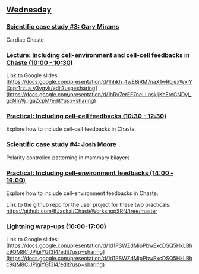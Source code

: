 ## [Wednesday](https://github.com/Chaste/chaste-workshop-materials-2023/wednesday)

### [Scientific case study #3: Gary Mirams](https://docs.google.com/presentation/d/15VVLWYkYBG69ZLhwEOo6wtq7NtpEDGFM)
Cardiac Chaste

### [Lecture: Including cell-environment and cell-cell feedbacks in Chaste (10:00 - 10:30)]()
Link to Google slides: [https://docs.google.com/presentation/d/1hhkh_4wE8jRM7naX1wRbjexWxIYXppr1rzLa_v3vgvk/edit?usp=sharing](https://docs.google.com/presentation/d/1hRv7erEF7neLLpskijKcErcCNDyj_gcNhWj_IgaZcpM/edit?usp=sharing)

### [Practical: Including cell-cell feedbacks (10:30 - 12:30)]()
Explore how to include cell-cell feedbacks in Chaste.

### [Scientific case study #4: Josh Moore](Chaste_case_study_JWM_09_23.pdf)
Polarity controlled patterning in mammary bilayers

### [Practical: Including cell-environment feedbacks (14:00 - 16:00)]()
Explore how to include cell-environment feedbacks in Chaste.

Link to the github repo for the user project for these two practicals: https://github.com/BJackal/ChasteWorkshopSRN/tree/master

### [Lightning wrap-ups (16:00-17:00)](./Chaste_case_study_JWM_09_23.pdf)

Link to Google slides: [https://docs.google.com/presentation/d/1d1PSWZdMipPbwExcDSQ5HkLBhc9QM8ClJPjgiYGf3l4/edit?usp=sharing](https://docs.google.com/presentation/d/1d1PSWZdMipPbwExcDSQ5HkLBhc9QM8ClJPjgiYGf3l4/edit?usp=sharing)
